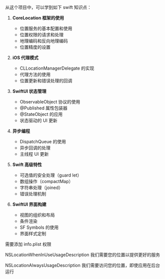 从这个项目中，可以学到如下 swift 知识点：

1. **CoreLocation 框架的使用**
   - 位置服务的基本配置和使用
   - 位置权限的请求和处理
   - 地理编码和反向地理编码
   - 位置精度的设置

2. **iOS 代理模式**
   - CLLocationManagerDelegate 的实现
   - 代理方法的使用
   - 位置更新和错误处理的回调

3. **SwiftUI 状态管理**
   - ObservableObject 协议的使用
   - @Published 属性包装器
   - @StateObject 的应用
   - 状态驱动的 UI 更新

4. **异步编程**
   - DispatchQueue 的使用
   - 异步回调的处理
   - 主线程 UI 更新

5. **Swift 高级特性**
   - 可选值的安全处理（guard let）
   - 数组操作（compactMap）
   - 字符串处理（joined）
   - 错误处理机制

6. **SwiftUI 界面构建**
   - 视图的组织和布局
   - 条件渲染
   - SF Symbols 的使用
   - 界面样式定制
   

需要添加 info.plist 权限

<key>NSLocationWhenInUseUsageDescription</key>
<string>我们需要您的位置以提供更好的服务</string>

<key>NSLocationAlwaysUsageDescription</key>
<string>我们需要访问您的位置，即使应用在后台运行</string>